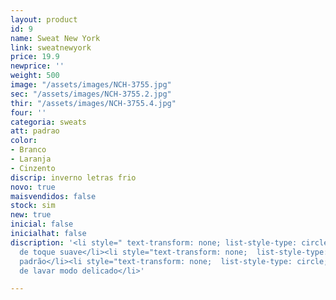 ```yaml
---
layout: product
id: 9
name: Sweat New York
link: sweatnewyork
price: 19.9
newprice: ''
weight: 500
image: "/assets/images/NCH-3755.jpg"
sec: "/assets/images/NCH-3755.2.jpg"
thir: "/assets/images/NCH-3755.4.jpg"
four: ''
categoria: sweats
att: padrao
color:
- Branco
- Laranja
- Cinzento
discrip: inverno letras frio
novo: true
maisvendidos: false
stock: sim
new: true
inicial: false
inicialhat: false
discription: '<li style=" text-transform: none; list-style-type: circle; ">Tecido
  de toque suave</li><li style="text-transform: none;  list-style-type: circle; ">Sweat
  padrão</li><li style="text-transform: none;  list-style-type: circle; ">Máquina
  de lavar modo delicado</li>'

---
```

